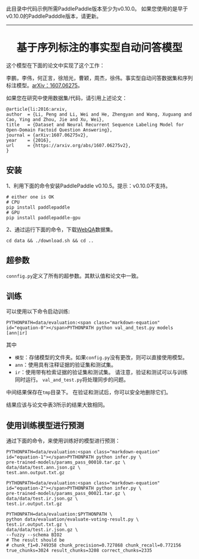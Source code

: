 此目录中代码示例所需PaddlePaddle版本至少为v0.10.0。 如果您使用的是早于v0.10.0的PaddlePadddle版本，请更新。
*****
# <center>基于序列标注的事实型自动问答模型</center>

这个模型在下面的论文中实现了这个工作：

李鹏，李伟，何正言，徐旭光，曹颖，周杰，徐伟。事实型自动问答数据集和序列标注模型。[arXiv：1607.06275](https://arxiv.org/abs/1607.06275)。

如果您在研究中使用数据集/代码，请引用上述论文：

    @article{li:2016:arxiv,
    author  = {Li, Peng and Li, Wei and He, Zhengyan and Wang, Xuguang and Cao, Ying and Zhou, Jie and Xu, Wei},
    title   = {Dataset and Neural Recurrent Sequence Labeling Model for Open-Domain Factoid Question Answering},
    journal = {arXiv:1607.06275v2},
    year    = {2016},
    url     = {https://arxiv.org/abs/1607.06275v2},
    }


## 安装
1、利用下面的命令安装PaddlePaddle v0.10.5。提示：v0.10.0不支持。

    # either one is OK
    # CPU
    pip install paddlepaddle
    # GPU
    pip install paddlepaddle-gpu
2、通过运行下面的命令，下载[WebQA](http://research.baidu.com/)数据集。

    cd data && ./download.sh && cd ..

## 超参数
`connfig.py`定义了所有的超参数。其默认值和论文中一致。

## 训练
可以使用以下命令启动训练:

    PYTHONPATH=data/evaluation:<span class="markdown-equation" id="equation-0"></span>PYTHONPATH python val_and_test.py models [ann|ir]

其中
+ `模型`：存储模型的文件夹。如果`config.py`没有更改，则可以直接使用模型。
+ `ann`：使用具有注释证据的验证集和测试集。
+ `ir`：使用带有检索证据的验证集和测试集。
请注意，验证和测试可以与训练同时运行。 `val_and_test.py`将处理同步的问题。

中间结果保存在`tmp`目录下。 在验证和测试后，你可以安全地删除它们。

结果应该与论文中表3所示的结果大致相同。

## 使用训练模型进行预测
通过下面的命令，来使用训练好的模型进行预测：

    PYTHONPATH=data/evaluation:<span class="markdown-equation" id="equation-1"></span>PYTHONPATH python infer.py \
    pre-trained-models/params_pass_00010.tar.gz \
    data/data/test.ann.json.gz \
    test.ann.output.txt.gz

    PYTHONPATH=data/evaluation:<span class="markdown-equation" id="equation-2"></span>PYTHONPATH python infer.py \
    pre-trained-models/params_pass_00021.tar.gz \
    data/data/test.ir.json.gz \
    test.ir.output.txt.gz

    PYTHONPATH=data/evaluation:$PYTHONPATH \
    python data/evaluation/evaluate-voting-result.py \
    test.ir.output.txt.gz \
    data/data/test.ir.json.gz \
    --fuzzy --schema BIO2
    # The result should be
    # chunk_f1=0.749358 chunk_precision=0.727868 chunk_recall=0.772156 true_chunks=3024 result_chunks=3208 correct_chunks=2335
